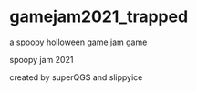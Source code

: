 # gamejam2021_trapped
a spoopy holloween game jam game

spoopy jam 2021

created by superQGS and slippyice
